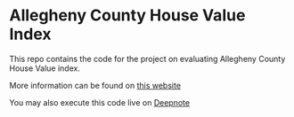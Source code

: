 # Allegheny County House Value Index
This repo contains the code for the project on evaluating Allegheny County House Value index.

More information can be found on [this website](https://git.fer.me/fidelity-interview)

You may also execute this code live on [Deepnote](https://deepnote.com/@fernandes/Allegheny-County-Home-Value-Index-TYg-QHBbTueTJolQAKlV9Q)
